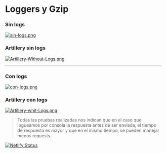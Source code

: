 # Loggers y Gzip

### Sin logs

[![sin-logs.png](https://i.postimg.cc/Mp5rdjWp/sin-logs.png)](https://postimg.cc/75CVLhGF)

### Artillery sin logs

[![Artillery-Without-Logs.png](https://i.postimg.cc/6p39XP9r/Artillery-Without-Logs.png)](https://postimg.cc/gnC9yNLj)

------------

### Con logs

[![con-logs.png](https://i.postimg.cc/TY1HPPGy/con-logs.png)](https://postimg.cc/QHLq4hFs)

### Artillery con logs

[![Artillery-whit-Logs.png](https://i.postimg.cc/qRgJk3Jm/Artillery-whit-Logs.png)](https://postimg.cc/Fd55p1Jc)

> Todas las pruebas realizadas nos indican que en el caso que logueamos por consola la respuesta antes de ser enviada, el tiempo de respuesta es mayor y que en el mismo tiempo, se pueden manejar menos requests.


[![Netlify Status](https://api.netlify.com/api/v1/badges/8f87c463-6074-46f2-99dd-e65949e06afe/deploy-status)](https://app.netlify.com/sites/loggers-gzip/deploys)
